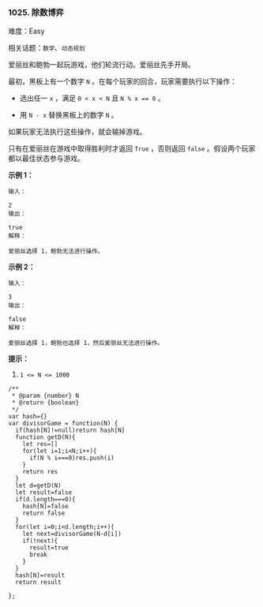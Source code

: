 ### 1025. 除数博弈

难度：Easy

相关话题：`数学`、`动态规划`

爱丽丝和鲍勃一起玩游戏，他们轮流行动。爱丽丝先手开局。



最初，黑板上有一个数字 `N` 。在每个玩家的回合，玩家需要执行以下操作：




* 选出任一 `x` ，满足 `0 < x < N`  且 `N % x == 0` 。

* 用  `N - x` 替换黑板上的数字  `N`  。





如果玩家无法执行这些操作，就会输掉游戏。



只有在爱丽丝在游戏中取得胜利时才返回 `True` ，否则返回  `false` 。假设两个玩家都以最佳状态参与游戏。












**示例 1：** 





```
输入：

2
输出：

true
解释：

爱丽丝选择 1，鲍勃无法进行操作。

```


**示例 2：** 





```
输入：

3
输出：

false
解释：

爱丽丝选择 1，鲍勃也选择 1，然后爱丽丝无法进行操作。

```






**提示：** 




1.  `1 <= N <= 1000` 






```
/**
 * @param {number} N
 * @return {boolean}
 */
var hash={}
var divisorGame = function(N) {
  if(hash[N]!=null)return hash[N]
  function getD(N){
    let res=[]
    for(let i=1;i<N;i++){
      if(N % i===0)res.push(i)
    }
    return res
  }
  let d=getD(N)
  let result=false
  if(d.length===0){
    hash[N]=false
    return false
  }
  for(let i=0;i<d.length;i++){
    let next=divisorGame(N-d[i])
    if(!next){
      result=true
      break
    }
  }
  hash[N]=result
  return result
  
};



```

